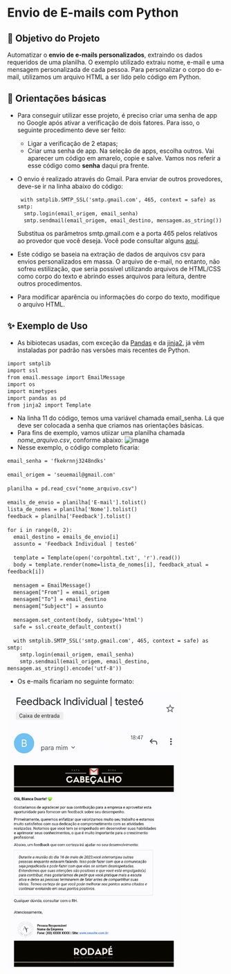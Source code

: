 # Envio de E-mails com Python

## 🎯 Objetivo do Projeto
Automatizar o **envio de e-mails personalizados**, extraindo os dados requeridos de uma planilha. O exemplo utilizado extraiu nome, e-mail e uma mensagem personalizada de cada pessoa. Para personalizar o corpo do e-mail, utilizamos um arquivo HTML a ser lido pelo código em Python.

## 📌 Orientações básicas

* Para conseguir utilizar esse projeto, é preciso criar uma senha de app no Google após ativar a verificação de dois fatores. Para isso, o seguinte procedimento deve ser feito:
  
  * Ligar a verificação de 2 etapas;
  * Criar uma senha de app. Na seleção de apps, escolha outros. Vai aparecer um código em amarelo, copie e salve. Vamos nos referir a esse código como **senha** daqui pra frente.
* O envio é realizado através do Gmail. Para enviar de outros provedores, deve-se ir na linha abaixo do código:
  ```
   with smtplib.SMTP_SSL('smtp.gmail.com', 465, context = safe) as smtp:
    smtp.login(email_origem, email_senha)
    smtp.sendmail(email_origem, email_destino, mensagem.as_string())
  ```
  Substitua os parâmetros smtp.gmail.com e a porta 465 pelos relativos ao provedor que você deseja. Você pode consultar alguns [aqui](https://ajuda.bellesoftware.com.br/knowledge-base/parametros-gerais-smtp/).
* Este código se baseia na extração de dados de arquivos csv para envios personalizados em massa. O arquivo de e-mail, no entanto, não sofreu estilização, que seria possível utilizando arquivos de HTML/CSS como corpo do texto e abrindo esses arquivos para leitura, dentre outros procedimentos.
* Para modificar aparência ou informações do corpo do texto, modifique o arquivo HTML.

## ✨ Exemplo de Uso 
* As bibiotecas usadas, com exceção da [Pandas](https://www.acervolima.com.br/2021/01/como-instalar-o-python-pandas-no.html) e da [jinja2](https://pypi.org/project/Jinja2/), já vêm instaladas por padrão nas versões mais recentes de Python. 

```
import smtplib
import ssl
from email.message import EmailMessage
import os
import mimetypes
import pandas as pd
from jinja2 import Template
```
* Na linha 11 do código, temos uma variável chamada email_senha. Lá que deve ser colocada a senha que criamos nas orientações básicas.
* Para fins de exemplo, vamos utiizar uma planilha chamada *nome_arquivo.csv*, conforme abaixo:
![image](https://i.imgur.com/40LQpHY.png)
* Nesse exemplo, o código completo ficaria:
```
email_senha = 'fkekrnnj3248ndks'

email_origem = 'seuemail@gmail.com'

planilha = pd.read_csv("nome_arquivo.csv")

emails_de_envio = planilha['E-mail'].tolist()
lista_de_nomes = planilha['Nome'].tolist()
feedback = planilha['Feedback'].tolist()

for i in range(0, 2):
  email_destino = emails_de_envio[i]
  assunto = 'Feedback Individual | teste6'
  
  template = Template(open('corpohtml.txt', 'r').read())
  body = template.render(nome=lista_de_nomes[i], feedback_atual = feedback[i])
  
  mensagem = EmailMessage()
  mensagem["From"] = email_origem
  mensagem["To"] = email_destino
  mensagem["Subject"] = assunto

  mensagem.set_content(body, subtype='html')
  safe = ssl.create_default_context() 
  
  with smtplib.SMTP_SSL('smtp.gmail.com', 465, context = safe) as smtp:
    smtp.login(email_origem, email_senha)
    smtp.sendmail(email_origem, email_destino, mensagem.as_string().encode('utf-8'))
```

* Os e-mails ficariam no seguinte formato:
<img src="exemplo_email.jpg" width="400"/>
